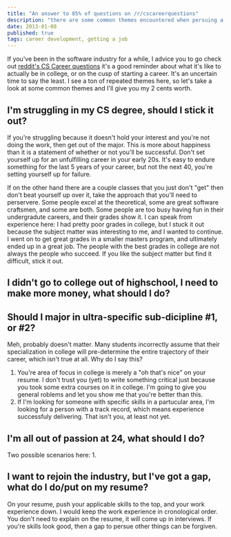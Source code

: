 ```yaml
--- 
title: "An answer to 85% of questions on /r/cscareerquestions"
description: "there are some common themes encountered when persuing a career in computer science, I'm going to answer some of the most common"
date: 2013-01-08 
published: true
tags: career development, getting a job
--- 
```

If you've been in the software industry for a while, I advice you to go check out [reddit's CS Career questions](http://www.reddit.com/r/cscareerquestions/ "/r/cscareerquestions") it's a good reminder about what it's like to actually be in college, or on the cusp of starting a career. It's an uncertain time to say the least. I see a ton of repeated themes here, so let's take a look at some common themes and I'll give you my 2 cents worth. 

## I'm struggling in my CS degree, should I stick it out?
If you're struggling because it doesn't hold your interest and you're not doing the work, then get out of the major. This is more about happiness than it is a statement of whether or not you'll be successful. Don't set yourself up for an unfulfilling career in your early 20s. It's easy to endure something for the last 5 years of your career, but not the next 40, you're setting yourself up for failure.

If on the other hand there are a couple classes that you just don't "get" then don't beat yourself up over it, take the approach that you'll need to perservere. Some people excel at the theoretical, some are great software craftsmen, and some are both. Some people are too busy having fun in their undergradute careers, and their grades show it. I can speak from experience here: I had pretty poor grades in college, but I stuck it out because the subject matter was interesting to me, and I wanted to continue. I went on to get great grades in a smaller masters program, and ultimately ended up in a great job. The people with the best grades in college are not always the people who succeed. If you like the subject matter but find it difficult, stick it out. 

## I didn't go to college out of highschool, I need to make more money, what should I do?

## Should I major in ultra-specific sub-dicipline #1, or #2?
Meh, probably doesn't matter. Many students incorrectly assume that their specialization in college will pre-determine the entire trajectory of their career, which isn't true at all. Why do I say this?

1. You're area of focus in college is merely a "oh that's nice" on your resume. I don't trust you (yet) to write something critical just because you took some extra courses on it in college. I'm going to give you general roblems and let you show me that you're better than this. 
2. If I'm looking for someone with specific skills in a partucular area, I'm looking for a person with a track record, which means experience successfuly delivering. That isn't you, at least not yet. 

## I'm all out of passion at 24, what should I do?
Two possible scenarios here:
1. 

## I want to rejoin the industry, but I've got a gap, what do I do/put on my resume?
On your resume, push your applicable skills to the top, and your work experience down. I would keep the work experience in cronological order. You don't need to explain on the resume, it will come up in interviews. If you're skills look good, then a gap to persue other things can be forgiven. 
